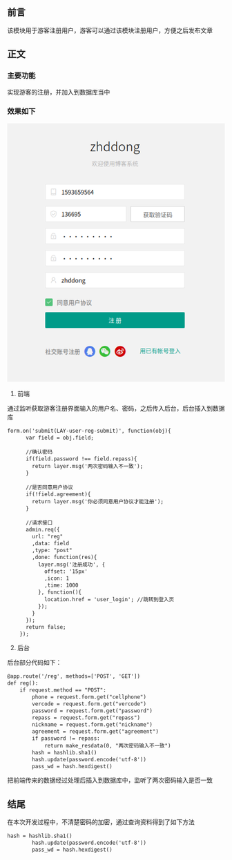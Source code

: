 ## 前言

该模块用于游客注册用户，游客可以通过该模块注册用户，方便之后发布文章

## 正文

### 主要功能

实现游客的注册，并加入到数据库当中

### 效果如下

![注册](image/reg.png)


1. 前端

通过监听获取游客注册界面输入的用户名、密码，之后传入后台，后台插入到数据库

```
form.on('submit(LAY-user-reg-submit)', function(obj){
      var field = obj.field;
      
      //确认密码
      if(field.password !== field.repass){
        return layer.msg('两次密码输入不一致');
      }
      
      //是否同意用户协议
      if(!field.agreement){
        return layer.msg('你必须同意用户协议才能注册');
      }
      
      //请求接口
      admin.req({
        url: "reg"
        ,data: field
        ,type: "post"
        ,done: function(res){        
          layer.msg('注册成功', {
            offset: '15px'
            ,icon: 1
            ,time: 1000
          }, function(){
            location.href = 'user_login'; //跳转到登入页
          });
        }
      });
      return false;
    });
```

2. 后台

后台部分代码如下：

```
@app.route('/reg', methods=['POST', 'GET'])
def reg():
    if request.method == "POST":
        phone = request.form.get("cellphone")
        vercode = request.form.get("vercode")
        password = request.form.get("password")
        repass = request.form.get("repass")
        nickname = request.form.get("nickname")
        agreement = request.form.get("agreement")
        if password != repass:
            return make_resdata(0, "两次密码输入不一致")
        hash = hashlib.sha1()
        hash.update(password.encode('utf-8'))
        pass_wd = hash.hexdigest() 
```
把前端传来的数据经过处理后插入到数据库中，监听了两次密码输入是否一致

## 结尾

在本次开发过程中，不清楚密码的加密，通过查询资料得到了如下方法

```
hash = hashlib.sha1()
        hash.update(password.encode('utf-8'))
        pass_wd = hash.hexdigest()
```